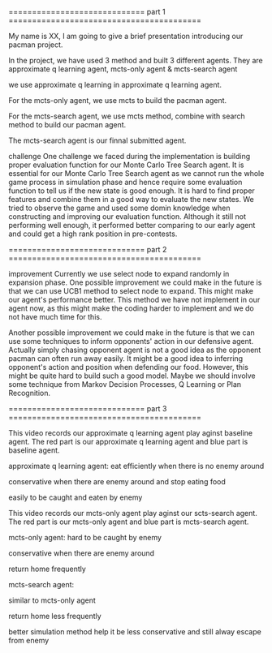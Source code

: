 ============================= part 1 =========================================

My name is XX, I am going to give a brief presentation introducing our pacman project.

In the project, we have used 3 method and built 3 different agents. They are approximate q learning agent, mcts-only agent & mcts-search agent

we use approximate q learning in approximate q learning agent.

For the mcts-only agent, we use mcts to build the pacman agent.

For the mcts-search agent, we use mcts method, combine with search method to build our pacman agent.

The mcts-search agent is our finnal submitted agent.


challenge
One challenge we faced during the implementation is building proper evaluation function for our Monte Carlo Tree Search agent. It is essential for our Monte Carlo Tree Search agent as we cannot run the whole game process in simulation phase and hence require some evaluation function to tell us if the new state is good enough. It is hard to find proper features and combine them in a good way to evaluate the new states. We tried to observe the game and used some domin knowledge when constructing and improving our evaluation function. Although it still not performing well enough, it performed better comparing to our early agent and could get a high rank position in pre-contests.

============================= part 2 =========================================

improvement
Currently we use select node to expand randomly in expansion phase. One possible improvement we could make in the future is that we can use UCB1 method to select node to expand. This might make our agent's performance better. This method we have not implement in our agent now, as this might make the coding harder to implement and we do not have much time for this.

Another possible improvement we could make in the future is that we can use some techniques to inform opponents' action in our defensive agent. Actually simply chasing opponent agent is not a good idea as the opponent pacman can often run away easily. It might be a good idea to inferring opponent's action and position when defending our food. However, this might be quite hard to build such a good model. Maybe we should involve some technique from Markov Decision Processes, Q Learning or Plan Recognition.


============================= part 3 =========================================

This video records our approximate q learning agent play aginst baseline agent. The red part is our approximate q learning agent and blue part is baseline agent.

approximate q learning agent: eat efficiently when there is no enemy around

conservative when there are enemy around and stop eating food

easily to be caught and eaten by enemy



This video records our mcts-only agent play aginst our scts-search agent. The red part is our mcts-only agent and blue part is mcts-search agent.

mcts-only agent: hard to be caught by enemy

conservative when there are enemy around

return home frequently


mcts-search agent:

similar to mcts-only agent

return home less frequently

better simulation method help it be less conservative and still alway escape from enemy

